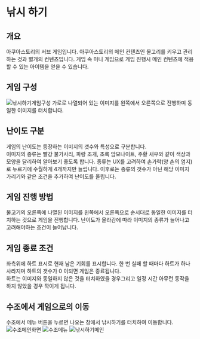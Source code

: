 # 낚시 하기
## 개요
아쿠아스토리의 서브 게임입니다. 아쿠아스토리의 메인 컨텐츠인 물고리를 키우고 관리하는 것과 별개의 컨텐츠입니다. 게임 속 미니 게임으로 게임 진행시 메인 컨텐츠에 적용할 수 있는 아이템을 얻을 수 있습니다.

## 게임 구성
![낚시하기게임구성](https://github.com/hojin-kr/Design-Book/blob/master/AquaStory-SundayToz/img/%EB%82%9A%EC%8B%9C-%ED%95%98%EA%B8%B0-%EA%B2%8C%EC%9E%84%EA%B5%AC%EC%84%B1.png?raw=true)
가로로 나열되어 있는 이미지를 왼쪽에서 오른쪽으로 진행하며 동일한 이미지를 터치합니다.

## 난이도 구분
게임의 난이도는 등장하는 이미지의 갯수와 특성으로 구분합니다.  
이미지의 종류는 빨강 불가사리, 파랑 조개, 초록 암모나이트, 주황 새우와 같이 색상과 모양을 달리하여 알아보기 좋도록 합니다. 종류는 UX를 고려하여 손가락(양 손의 엄지)로 누르기에 수월하게 4개까지만 늘립니다. 이후로는 종류의 갯수가 아닌 해당 이미지 가리기와 같은 조건을 추가하여 난이도를 올립니다.

## 게임 진행 방법
물고기의 오른쪽에 나열된 이미지를 왼쪽에서 오른쪽으로 순서대로 동일한 이미지를 터치하는 것으로 게임을 진행합니다. 난이도가 올라감에 따라 이미지의 종류가 늘어나고 고려해야하는 조건이 늘어납니다.

## 게임 종료 조건
좌측위에 하트 표시로 현재 남은 기회를 표시합니다. 한 번 실패 할 때마다 하트가 하나 사라지며 하트의 갯수가 0 이되면 게임은 종료됩니다.  
하트는 이미지와 동일하지 않은 것을 터치하였을 경우그리고 일정 시간 아무런 동작을 하지 않았을 경우 깍이게 됩니다.

## 수조에서 게임으로의 이동
수조에서 메뉴 버튼을 누르면 나오는 창에서 낚시하기를 터치하여 이동합니다.
![수조메인화면](https://github.com/hojin-kr/Design-Book/blob/master/AquaStory-SundayToz/img/%EC%88%98%EC%A1%B0-%EB%A9%94%EC%9D%B8%ED%99%94%EB%A9%B4.png?raw=true)
![수조메뉴](https://github.com/hojin-kr/Design-Book/blob/master/AquaStory-SundayToz/img/%EC%88%98%EC%A1%B0-%EB%A9%94%EB%89%B4.png?raw=true)
![낚시하기메인](https://github.com/hojin-kr/Design-Book/blob/master/AquaStory-SundayToz/img/%EB%82%9A%EC%8B%9C-%ED%95%98%EA%B8%B0-%EB%A9%94%EC%9D%B8.png?raw=true)
